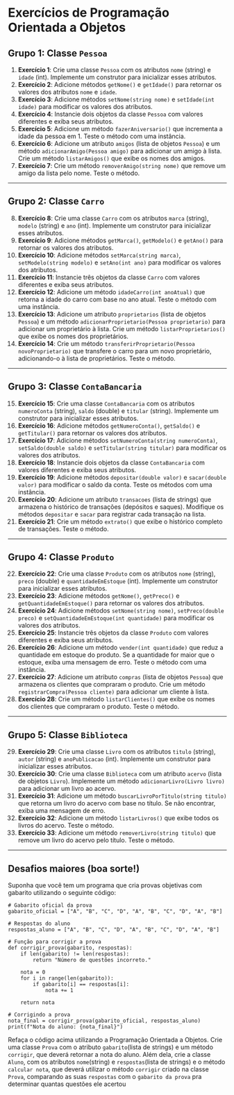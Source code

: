 # Exercícios de Programação Orientada a Objetos

## **Grupo 1: Classe `Pessoa`**

1. **Exercício 1**: Crie uma classe `Pessoa` com os atributos `nome` (string) e `idade` (int). Implemente um construtor para inicializar esses atributos.
2. **Exercício 2**: Adicione métodos `getNome()` e `getIdade()` para retornar os valores dos atributos `nome` e `idade`.
3. **Exercício 3**: Adicione métodos `setNome(string nome)` e `setIdade(int idade)` para modificar os valores dos atributos.
4. **Exercício 4**: Instancie dois objetos da classe `Pessoa` com valores diferentes e exiba seus atributos.
5. **Exercício 5**: Adicione um método `fazerAniversario()` que incrementa a idade da pessoa em 1. Teste o método com uma instância.
6. **Exercício 6**: Adicione um atributo `amigos` (lista de objetos `Pessoa`) e um método `adicionarAmigo(Pessoa amigo)` para adicionar um amigo à lista. Crie um método `listarAmigos()` que exibe os nomes dos amigos.
7. **Exercício 7**: Crie um método `removerAmigo(string nome)` que remove um amigo da lista pelo nome. Teste o método.

---

## **Grupo 2: Classe `Carro`**

8. **Exercício 8**: Crie uma classe `Carro` com os atributos `marca` (string), `modelo` (string) e `ano` (int). Implemente um construtor para inicializar esses atributos.
9. **Exercício 9**: Adicione métodos `getMarca()`, `getModelo()` e `getAno()` para retornar os valores dos atributos.
10. **Exercício 10**: Adicione métodos `setMarca(string marca)`, `setModelo(string modelo)` e `setAno(int ano)` para modificar os valores dos atributos.
11. **Exercício 11**: Instancie três objetos da classe `Carro` com valores diferentes e exiba seus atributos.
12. **Exercício 12**: Adicione um método `idadeCarro(int anoAtual)` que retorna a idade do carro com base no ano atual. Teste o método com uma instância.
13. **Exercício 13**: Adicione um atributo `proprietarios` (lista de objetos `Pessoa`) e um método `adicionarProprietario(Pessoa proprietario)` para adicionar um proprietário à lista. Crie um método `listarProprietarios()` que exibe os nomes dos proprietários.
14. **Exercício 14**: Crie um método `transferirProprietario(Pessoa novoProprietario)` que transfere o carro para um novo proprietário, adicionando-o à lista de proprietários. Teste o método.

---

## **Grupo 3: Classe `ContaBancaria`**

15. **Exercício 15**: Crie uma classe `ContaBancaria` com os atributos `numeroConta` (string), `saldo` (double) e `titular` (string). Implemente um construtor para inicializar esses atributos.
16. **Exercício 16**: Adicione métodos `getNumeroConta()`, `getSaldo()` e `getTitular()` para retornar os valores dos atributos.
17. **Exercício 17**: Adicione métodos `setNumeroConta(string numeroConta)`, `setSaldo(double saldo)` e `setTitular(string titular)` para modificar os valores dos atributos.
18. **Exercício 18**: Instancie dois objetos da classe `ContaBancaria` com valores diferentes e exiba seus atributos.
19. **Exercício 19**: Adicione métodos `depositar(double valor)` e `sacar(double valor)` para modificar o saldo da conta. Teste os métodos com uma instância.
20. **Exercício 20**: Adicione um atributo `transacoes` (lista de strings) que armazena o histórico de transações (depósitos e saques). Modifique os métodos `depositar` e `sacar` para registrar cada transação na lista.
21. **Exercício 21**: Crie um método `extrato()` que exibe o histórico completo de transações. Teste o método.

---

## **Grupo 4: Classe `Produto`**

22. **Exercício 22**: Crie uma classe `Produto` com os atributos `nome` (string), `preco` (double) e `quantidadeEmEstoque` (int). Implemente um construtor para inicializar esses atributos.
23. **Exercício 23**: Adicione métodos `getNome()`, `getPreco()` e `getQuantidadeEmEstoque()` para retornar os valores dos atributos.
24. **Exercício 24**: Adicione métodos `setNome(string nome)`, `setPreco(double preco)` e `setQuantidadeEmEstoque(int quantidade)` para modificar os valores dos atributos.
25. **Exercício 25**: Instancie três objetos da classe `Produto` com valores diferentes e exiba seus atributos.
26. **Exercício 26**: Adicione um método `vender(int quantidade)` que reduz a quantidade em estoque do produto. Se a quantidade for maior que o estoque, exiba uma mensagem de erro. Teste o método com uma instância.
27. **Exercício 27**: Adicione um atributo `compras` (lista de objetos `Pessoa`) que armazena os clientes que compraram o produto. Crie um método `registrarCompra(Pessoa cliente)` para adicionar um cliente à lista.
28. **Exercício 28**: Crie um método `listarClientes()` que exibe os nomes dos clientes que compraram o produto. Teste o método.

---

## **Grupo 5: Classe `Biblioteca`**

29. **Exercício 29**: Crie uma classe `Livro` com os atributos `titulo` (string), `autor` (string) e `anoPublicacao` (int). Implemente um construtor para inicializar esses atributos.
30. **Exercício 30**: Crie uma classe `Biblioteca` com um atributo `acervo` (lista de objetos `Livro`). Implemente um método `adicionarLivro(Livro livro)` para adicionar um livro ao acervo.
31. **Exercício 31**: Adicione um método `buscarLivroPorTitulo(string titulo)` que retorna um livro do acervo com base no título. Se não encontrar, exiba uma mensagem de erro.
32. **Exercício 32**: Adicione um método `listarLivros()` que exibe todos os livros do acervo. Teste o método.
33. **Exercício 33**: Adicione um método `removerLivro(string titulo)` que remove um livro do acervo pelo título. Teste o método.

---

## **Desafios maiores (boa sorte!)**

Suponha que você tem um programa que cria provas objetivas com gabarito utilizando o seguinte código:
``` pythhon
# Gabarito oficial da prova
gabarito_oficial = ["A", "B", "C", "D", "A", "B", "C", "D", "A", "B"]

# Respostas do aluno
respostas_aluno = ["A", "B", "C", "D", "A", "B", "C", "D", "A", "B"]

# Função para corrigir a prova
def corrigir_prova(gabarito, respostas):
    if len(gabarito) != len(respostas):
        return "Número de questões incorreto."
    
    nota = 0
    for i in range(len(gabarito)):
        if gabarito[i] == respostas[i]:
            nota += 1
    
    return nota

# Corrigindo a prova
nota_final = corrigir_prova(gabarito_oficial, respostas_aluno)
print(f"Nota do aluno: {nota_final}")
```

Refaça o código acima utilizando a Programação Orientada a Objetos. Crie uma classe `Prova` com o atributo `gabarito`(lista de strings) e um método `corrigir`, que deverá retornar a nota do aluno.
Além dela, crie a classe `Aluno`, com os atributos `nome`(string) e `respostas`(lista de strings) e o método `calcular nota`, que deverá utilizar o método `corrigir` criado na classe `Prova`,
comparando as suas `respostas` com o `gabarito da prova` pra determinar quantas questões ele acertou
